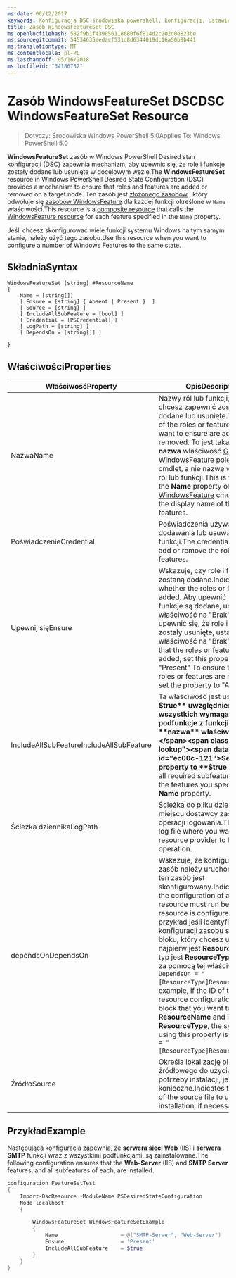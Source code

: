 ```yaml
---
ms.date: 06/12/2017
keywords: Konfiguracja DSC środowiska powershell, konfiguracji, ustawienia
title: Zasób WindowsFeatureSet DSC
ms.openlocfilehash: 582f9b1f439056118680f6f814d2c202d0e823be
ms.sourcegitcommit: 54534635eedacf531d8d6344019dc16a50b8b441
ms.translationtype: MT
ms.contentlocale: pl-PL
ms.lasthandoff: 05/16/2018
ms.locfileid: "34186732"
---
```

# <a name="dsc-windowsfeatureset-resource"></a><span data-ttu-id="ec00c-103">Zasób WindowsFeatureSet DSC</span><span class="sxs-lookup"><span data-stu-id="ec00c-103">DSC WindowsFeatureSet Resource</span></span>

> <span data-ttu-id="ec00c-104">Dotyczy: Środowiska Windows PowerShell 5.0</span><span class="sxs-lookup"><span data-stu-id="ec00c-104">Applies To: Windows PowerShell 5.0</span></span>

<span data-ttu-id="ec00c-105">**WindowsFeatureSet** zasób w Windows PowerShell Desired stan konfiguracji (DSC) zapewnia mechanizm, aby upewnić się, że role i funkcje zostały dodane lub usunięte w docelowym węźle.</span><span class="sxs-lookup"><span data-stu-id="ec00c-105">The **WindowsFeatureSet** resource in Windows PowerShell Desired State Configuration (DSC) provides a mechanism to ensure that roles and features are added or removed on a target node.</span></span>
<span data-ttu-id="ec00c-106">Ten zasób jest [złożonego zasobów](authoringResourceComposite.md) , który odwołuje się [zasobów WindowsFeature](windowsfeatureResource.md) dla każdej funkcji określone w `Name` właściwości.</span><span class="sxs-lookup"><span data-stu-id="ec00c-106">This resource is a [composite resource](authoringResourceComposite.md) that calls the [WindowsFeature resource](windowsfeatureResource.md) for each feature specified in the `Name` property.</span></span>

<span data-ttu-id="ec00c-107">Jeśli chcesz skonfigurować wiele funkcji systemu Windows na tym samym stanie, należy użyć tego zasobu.</span><span class="sxs-lookup"><span data-stu-id="ec00c-107">Use this resource when you want to configure a number of Windows Features to the same state.</span></span>

## <a name="syntax"></a><span data-ttu-id="ec00c-108">Składnia</span><span class="sxs-lookup"><span data-stu-id="ec00c-108">Syntax</span></span>

```
WindowsFeatureSet [string] #ResourceName
{
    Name = [string[]]
    [ Ensure = [string] { Absent | Present }  ]
    [ Source = [string] ]
    [ IncludeAllSubFeature = [bool] ]
    [ Credential = [PSCredential] ]
    [ LogPath = [string] ]
    [ DependsOn = [string[]] ]

}
```

## <a name="properties"></a><span data-ttu-id="ec00c-109">Właściwości</span><span class="sxs-lookup"><span data-stu-id="ec00c-109">Properties</span></span>

|  <span data-ttu-id="ec00c-110">Właściwość</span><span class="sxs-lookup"><span data-stu-id="ec00c-110">Property</span></span>  |  <span data-ttu-id="ec00c-111">Opis</span><span class="sxs-lookup"><span data-stu-id="ec00c-111">Description</span></span>   |
|---|---|
| <span data-ttu-id="ec00c-112">Nazwa</span><span class="sxs-lookup"><span data-stu-id="ec00c-112">Name</span></span>| <span data-ttu-id="ec00c-113">Nazwy ról lub funkcji, które chcesz zapewnić zostały dodane lub usunięte.</span><span class="sxs-lookup"><span data-stu-id="ec00c-113">The names of the roles or features that you want to ensure are added or removed.</span></span> <span data-ttu-id="ec00c-114">To jest taka sama jak **nazwa** właściwość [Get-WindowsFeature](https://technet.microsoft.com/en-us/library/jj205469.aspx) polecenia cmdlet, a nie nazwę wyświetlaną ról lub funkcji.</span><span class="sxs-lookup"><span data-stu-id="ec00c-114">This is the same as the **Name** property of the [Get-WindowsFeature](https://technet.microsoft.com/en-us/library/jj205469.aspx) cmdlet, and not the display name of the roles or features.</span></span>|
| <span data-ttu-id="ec00c-115">Poświadczenie</span><span class="sxs-lookup"><span data-stu-id="ec00c-115">Credential</span></span>| <span data-ttu-id="ec00c-116">Poświadczenia używane do dodawania lub usuwania ról lub funkcji.</span><span class="sxs-lookup"><span data-stu-id="ec00c-116">The credentials to use to add or remove the roles or features.</span></span>|
| <span data-ttu-id="ec00c-117">Upewnij się</span><span class="sxs-lookup"><span data-stu-id="ec00c-117">Ensure</span></span>| <span data-ttu-id="ec00c-118">Wskazuje, czy role i funkcje zostaną dodane.</span><span class="sxs-lookup"><span data-stu-id="ec00c-118">Indicates whether the roles or features are added.</span></span> <span data-ttu-id="ec00c-119">Aby upewnić się, że role i funkcje są dodane, ustaw tę właściwość na "Brak", aby upewnić się, że role i funkcje zostały usunięte, ustaw właściwość na "Brak".</span><span class="sxs-lookup"><span data-stu-id="ec00c-119">To ensure that the roles or features are added, set this property to "Present" To ensure that the roles or features are removed, set the property to "Absent".</span></span>|
| <span data-ttu-id="ec00c-120">IncludeAllSubFeature</span><span class="sxs-lookup"><span data-stu-id="ec00c-120">IncludeAllSubFeature</span></span>| <span data-ttu-id="ec00c-121">Ta właściwość jest ustawiana **$true** uwzględnienie wszystkich wymaganych podfunkcje z funkcji z **nazwa** właściwości.</span><span class="sxs-lookup"><span data-stu-id="ec00c-121">Set this property to **$true** to include all required subfeatures with of the features you specify with the **Name** property.</span></span>|
| <span data-ttu-id="ec00c-122">Ścieżka dziennika</span><span class="sxs-lookup"><span data-stu-id="ec00c-122">LogPath</span></span>| <span data-ttu-id="ec00c-123">Ścieżka do pliku dziennika miejscu dostawcy zasobów do operacji logowania.</span><span class="sxs-lookup"><span data-stu-id="ec00c-123">The path to a log file where you want the resource provider to log the operation.</span></span>|
| <span data-ttu-id="ec00c-124">dependsOn</span><span class="sxs-lookup"><span data-stu-id="ec00c-124">DependsOn</span></span>| <span data-ttu-id="ec00c-125">Wskazuje, że konfiguracja inny zasób należy uruchomić przed ten zasób jest skonfigurowany.</span><span class="sxs-lookup"><span data-stu-id="ec00c-125">Indicates that the configuration of another resource must run before this resource is configured.</span></span> <span data-ttu-id="ec00c-126">Na przykład jeśli identyfikator konfiguracji zasobu skryptu bloku, który chcesz uruchomić najpierw jest __ResourceName__ i jej typ jest __ResourceType__, składnia za pomocą tej właściwości jest `DependsOn = "[ResourceType]ResourceName"`.</span><span class="sxs-lookup"><span data-stu-id="ec00c-126">For example, if the ID of the resource configuration script block that you want to run first is __ResourceName__ and its type is __ResourceType__, the syntax for using this property is `DependsOn = "[ResourceType]ResourceName"`.</span></span>|
| <span data-ttu-id="ec00c-127">Źródło</span><span class="sxs-lookup"><span data-stu-id="ec00c-127">Source</span></span>| <span data-ttu-id="ec00c-128">Określa lokalizację pliku źródłowego do użycia na potrzeby instalacji, jeśli to konieczne.</span><span class="sxs-lookup"><span data-stu-id="ec00c-128">Indicates the location of the source file to use for installation, if necessary.</span></span>|

## <a name="example"></a><span data-ttu-id="ec00c-129">Przykład</span><span class="sxs-lookup"><span data-stu-id="ec00c-129">Example</span></span>

<span data-ttu-id="ec00c-130">Następująca konfiguracja zapewnia, że **serwera sieci Web** (IIS) i **serwera SMTP** funkcji wraz z wszystkimi podfunkcjami, są zainstalowane.</span><span class="sxs-lookup"><span data-stu-id="ec00c-130">The following configuration ensures that the **Web-Server** (IIS) and **SMTP Server** features, and all subfeatures of each, are installed.</span></span>

```powershell
configuration FeatureSetTest
{
    Import-DscResource -ModuleName PSDesiredStateConfiguration
    Node localhost
    {

        WindowsFeatureSet WindowsFeatureSetExample
        {
            Name                    = @("SMTP-Server", "Web-Server")
            Ensure                  = 'Present'
            IncludeAllSubFeature    = $true
        }
    }
}
```